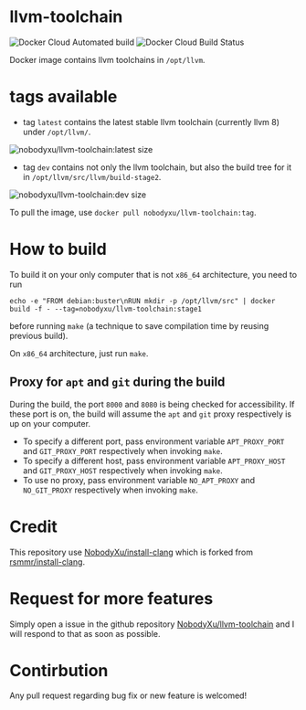 # llvm-toolchain

![Docker Cloud Automated build](https://img.shields.io/docker/cloud/automated/nobodyxu/llvm-toolchain)
![Docker Cloud Build Status](https://img.shields.io/docker/cloud/build/nobodyxu/llvm-toolchain)

Docker image contains llvm toolchains in `/opt/llvm`.

# tags available

 - tag `latest` contains the latest stable llvm toolchain (currently llvm 8) under `/opt/llvm/`.

 ![nobodyxu/llvm-toolchain:latest size](https://img.shields.io/microbadger/image-size/nobodyxu/llvm-toolchain/latest)
 - tag `dev` contains not only the llvm toolchain, but also the build tree for it in `/opt/llvm/src/llvm/build-stage2`.

 ![nobodyxu/llvm-toolchain:dev size](https://img.shields.io/microbadger/image-size/nobodyxu/llvm-toolchain/dev)

To pull the image, use `docker pull nobodyxu/llvm-toolchain:tag`.

# How to build

To build it on your only computer that is not `x86_64` architecture, you need to run

```
echo -e "FROM debian:buster\nRUN mkdir -p /opt/llvm/src" | docker build -f - --tag=nobodyxu/llvm-toolchain:stage1
```

before running `make` (a technique to save compilation time by reusing previous build).

On `x86_64` architecture, just run `make`.

## Proxy for `apt` and `git` during the build

During the build, the port `8000` and `8080` is being checked for accessibility. If these port is on, the build will assume the `apt` and `git` proxy respectively is up on your computer.

 - To specify a different port, pass environment variable `APT_PROXY_PORT` and `GIT_PROXY_PORT` respectively when invoking `make`.
 - To specify a different host, pass environment variable `APT_PROXY_HOST` and `GIT_PROXY_HOST` respectively when invoking `make`.
 - To use no proxy, pass environment variable `NO_APT_PROXY` and `NO_GIT_PROXY` respectively when invoking `make`.

# Credit

This repository use [NobodyXu/install-clang](https://github.com/NobodyXu/install-clang) which is forked from [rsmmr/install-clang](https://github.com/rsmmr/install-clang).

# Request for more features

Simply open a issue in the github repository [NobodyXu/llvm-toolchain](https://github.com/NobodyXu/llvm-toolchain) and I will respond to that as soon as possible.

# Contirbution

Any pull request regarding bug fix or new feature is welcomed!
